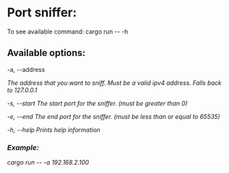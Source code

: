 # Port sniffer:

To see available command:
cargo run -- -h

## Available options:

-a, --address <Address> The address that you want to sniff. Must be a valid ipv4 address.
Falls back to 127.0.0.1

-s, --start <ARG> The start port for the sniffer. (must be greater than 0)

-e, --end <ARG> The end port for the sniffer. (must be less than or equal to 65535)

-h, --help Prints help information

### Example:

cargo run -- -a 192.168.2.100
